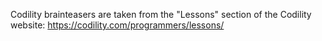 Codility brainteasers are taken from the "Lessons" section of the Codility website: https://codility.com/programmers/lessons/
